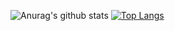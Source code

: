 ![Anurag's github stats](https://github-readme-stats.vercel.app/api?username=North409&show_icons=true&theme=prussian)
[![Top Langs](https://github-readme-stats.vercel.app/api/top-langs/?username=North409&layout=compact&theme=prussian)](https://github.com/Tipsy-North/github-readme-stats)


